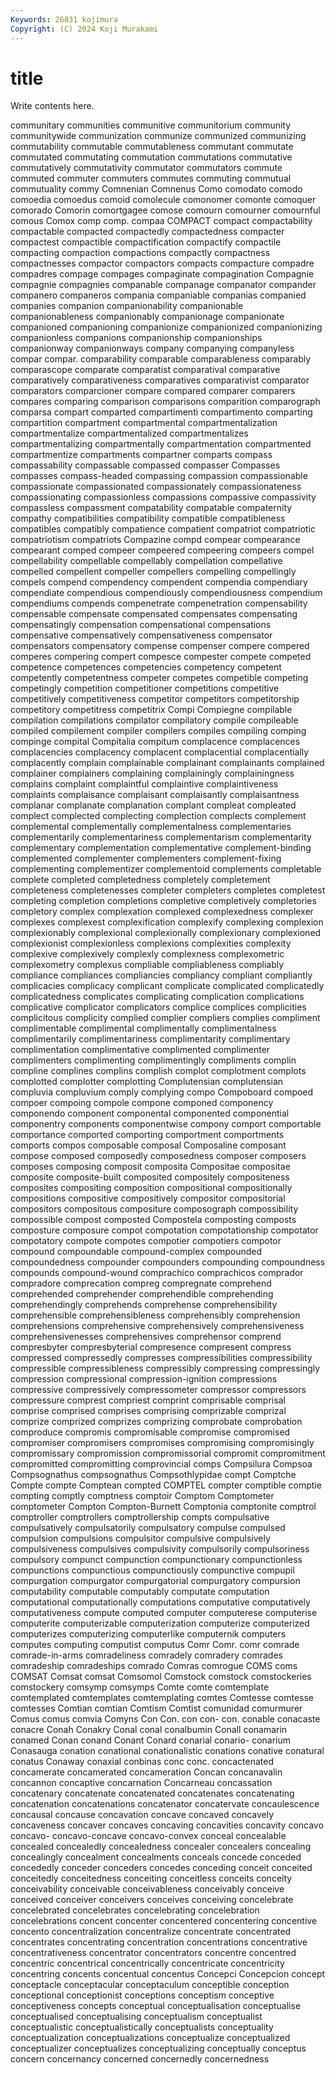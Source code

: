 ```yaml
---
Keywords: 26831 kojimura
Copyright: (C) 2024 Koji Murakami
---
```


# title

Write contents here.



communitary communities communitive
communitorium community communitywide communization communize communized communizing commutability commutable commutableness
commutant commutate commutated commutating commutation commutations commutative commutatively commutativity commutator
commutators commute commuted commuter commuters commutes commuting commutual commutuality commy
Comnenian Comnenus Como comodato comodo comoedia comoedus comoid comolecule comonomer
comonte comoquer comorado Comorin comortgagee comose comourn comourner comournful comous
Comox comp comp. compaa COMPACT compact compactability compactable compacted compactedly
compactedness compacter compactest compactible compactification compactify compactile compacting compaction compactions
compactly compactness compactnesses compactor compactors compacts compacture compadre compadres compage
compages compaginate compagination Compagnie compagnie compagnies companable companage companator compander
companero companeros compania companiable companias companied companies companion companionability companionable
companionableness companionably companionage companionate companioned companioning companionize companionized companionizing companionless
companions companionship companionships companionway companionways company companying companyless compar compar.
comparability comparable comparableness comparably comparascope comparate comparatist comparatival comparative comparatively
comparativeness comparatives comparativist comparator comparators comparcioner compare compared comparer comparers
compares comparing comparison comparisons comparition comparograph comparsa compart comparted compartimenti
compartimento comparting compartition compartment compartmental compartmentalization compartmentalize compartmentalized compartmentalizes compartmentalizing
compartmentally compartmentation compartmented compartmentize compartments compartner comparts compass compassability compassable
compassed compasser Compasses compasses compass-headed compassing compassion compassionable compassionate compassionated
compassionately compassionateness compassionating compassionless compassions compassive compassivity compassless compassment compatability
compatable compaternity compathy compatibilities compatibility compatible compatibleness compatibles compatibly compatience
compatient compatriot compatriotic compatriotism compatriots Compazine compd compear compearance compearant
comped compeer compeered compeering compeers compel compellability compellable compellably compellation
compellative compelled compellent compeller compellers compelling compellingly compels compend compendency
compendent compendia compendiary compendiate compendious compendiously compendiousness compendium compendiums compends
compenetrate compenetration compensability compensable compensate compensated compensates compensating compensatingly compensation
compensational compensations compensative compensatively compensativeness compensator compensators compensatory compense compenser
compere compered comperes compering compert compesce compester compete competed competence
competences competencies competency competent competently competentness competer competes competible competing
competingly competition competitioner competitions competitive competitively competitiveness competitor competitors competitorship
competitory competitress competitrix Compi Compiegne compilable compilation compilations compilator compilatory
compile compileable compiled compilement compiler compilers compiles compiling comping compinge
compital Compitalia compitum complacence complacences complacencies complacency complacent complacential complacentially
complacently complain complainable complainant complainants complained complainer complainers complaining complainingly
complainingness complains complaint complaintful complaintive complaintiveness complaints complaisance complaisant complaisantly
complaisantness complanar complanate complanation complant compleat compleated complect complected complecting
complection complects complement complemental complementally complementalness complementaries complementarily complementariness complementarism
complementarity complementary complementation complementative complement-binding complemented complementer complementers complement-fixing complementing
complementizer complementoid complements completable complete completed completedness completely completement completeness
completenesses completer completers completes completest completing completion completions completive completively
completories completory complex complexation complexed complexedness complexer complexes complexest complexification
complexify complexing complexion complexionably complexional complexionally complexionary complexioned complexionist complexionless
complexions complexities complexity complexive complexively complexly complexness complexometric complexometry complexus
compliable compliableness compliably compliance compliances compliancies compliancy compliant compliantly complicacies
complicacy complicant complicate complicated complicatedly complicatedness complicates complicating complication complications
complicative complicator complicators complice complices complicities complicitous complicity complied complier
compliers complies compliment complimentable complimental complimentally complimentalness complimentarily complimentariness complimentarity
complimentary complimentation complimentative complimented complimenter complimenters complimenting complimentingly compliments complin
compline complines complins complish complot complotment complots complotted complotter complotting
Complutensian complutensian compluvia compluvium comply complying compo Compoboard compoed compoer
compoing compole compone componed componency componendo component componental componented componential
componentry components componentwise compony comport comportable comportance comported comporting comportment
comportments comports compos composable composal Composaline composant compose composed composedly
composedness composer composers composes composing composit composita Compositae compositae composite
composite-built composited compositely compositeness composites compositing composition compositional compositionally compositions
compositive compositively compositor compositorial compositors compositous compositure composograph compossibility compossible
compost composted Compostela composting composts composture composure compot compotation compotationship
compotator compotatory compote compotes compotier compotiers compotor compound compoundable compound-complex
compounded compoundedness compounder compounders compounding compoundness compounds compound-wound comprachico comprachicos
comprador compradore comprecation compreg compregnate comprehend comprehended comprehender comprehendible comprehending
comprehendingly comprehends comprehense comprehensibility comprehensible comprehensibleness comprehensibly comprehension comprehensions comprehensive
comprehensively comprehensiveness comprehensivenesses comprehensives comprehensor comprend compresbyter compresbyterial compresence compresent
compress compressed compressedly compresses compressibilities compressibility compressible compressibleness compressibly compressing
compressingly compression compressional compression-ignition compressions compressive compressively compressometer compressor compressors
compressure comprest compriest comprint comprisable comprisal comprise comprised comprises comprising
comprizable comprizal comprize comprized comprizes comprizing comprobate comprobation comproduce compromis
compromisable compromise compromised compromiser compromisers compromises compromising compromisingly compromissary compromission
compromissorial compromit compromitment compromitted compromitting comprovincial comps Compsilura Compsoa Compsognathus
compsognathus Compsothlypidae compt Comptche Compte compte Comptean compted COMPTEL compter
comptible comptie compting comptly comptness comptoir Comptom Comptometer comptometer Compton
Compton-Burnett Comptonia comptonite comptrol comptroller comptrollers comptrollership compts compulsative compulsatively
compulsatorily compulsatory compulse compulsed compulsion compulsions compulsitor compulsive compulsively compulsiveness
compulsives compulsivity compulsorily compulsoriness compulsory compunct compunction compunctionary compunctionless compunctions
compunctious compunctiously compunctive compupil compurgation compurgator compurgatorial compurgatory compursion computability
computable computably computate computation computational computationally computations computative computatively computativeness
compute computed computer computerese computerise computerite computerizable computerization computerize computerized
computerizes computerizing computerlike computernik computers computes computing computist computus Comr
Comr. comr comrade comrade-in-arms comradeliness comradely comradery comrades comradeship comradeships
comrado Comras comrogue COMS coms COMSAT Comsat comsat Comsomol Comstock
comstock comstockeries comstockery comsymp comsymps Comte comte comtemplate comtemplated comtemplates
comtemplating comtes Comtesse comtesse comtesses Comtian comtian Comtism Comtist comunidad
comurmurer Comus comus comvia Comyns Con Con. con con- con.
conable conacaste conacre Conah Conakry Conal conal conalbumin Conall conamarin
conamed Conan conand Conant Conard conarial conario- conarium Conasauga conation
conational conationalistic conations conative conatural conatus Conaway conaxial conbinas conc
conc. concactenated concamerate concamerated concameration Concan concanavalin concannon concaptive concarnation
Concarneau concassation concatenary concatenate concatenated concatenates concatenating concatenation concatenations concatenator
concatervate concaulescence concausal concause concavation concave concaved concavely concaveness concaver
concaves concaving concavities concavity concavo concavo- concavo-concave concavo-convex conceal concealable
concealed concealedly concealedness concealer concealers concealing concealingly concealment concealments conceals
concede conceded concededly conceder conceders concedes conceding conceit conceited conceitedly
conceitedness conceiting conceitless conceits conceity conceivability conceivable conceivableness conceivably conceive
conceived conceiver conceivers conceives conceiving concelebrate concelebrated concelebrates concelebrating concelebration
concelebrations concent concenter concentered concentering concentive concento concentralization concentralize concentrate
concentrated concentrates concentrating concentration concentrations concentrative concentrativeness concentrator concentrators concentre
concentred concentric concentrical concentrically concentricate concentricity concentring concents concentual concentus
Concepci Concepcion concept conceptacle conceptacular conceptaculum conceptible conception conceptional conceptionist
conceptions conceptism conceptive conceptiveness concepts conceptual conceptualisation conceptualise conceptualised conceptualising
conceptualism conceptualist conceptualistic conceptualistically conceptualists conceptuality conceptualization conceptualizations conceptualize conceptualized
conceptualizer conceptualizes conceptualizing conceptually conceptus concern concernancy concerned concernedly concernedness
